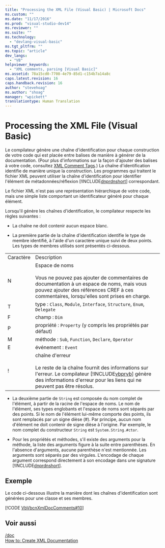 ```yaml
---
title: "Processing the XML File (Visual Basic) | Microsoft Docs"
ms.custom: ""
ms.date: "11/17/2016"
ms.prod: "visual-studio-dev14"
ms.reviewer: ""
ms.suite: ""
ms.technology: 
  - "devlang-visual-basic"
ms.tgt_pltfrm: ""
ms.topic: "article"
dev_langs: 
  - "VB"
helpviewer_keywords: 
  - "XML comments, parsing [Visual Basic]"
ms.assetid: 78a15cd0-7708-4e79-85d1-c154b7a14a8c
caps.latest.revision: 16
caps.handback.revision: 16
author: "stevehoag"
ms.author: "shoag"
manager: "wpickett"
translationtype: Human Translation
---
```

# Processing the XML File (Visual Basic)
Le compilateur génère une chaîne d'identification pour chaque construction de votre code qui est placée entre balises de manière à générer de la documentation.  \(Pour plus d'informations sur la façon d'ajouter des balises à votre code, consultez [XML Comment Tags](../../../visual-basic/language-reference/xmldoc/recommended-xml-tags-for-documentation-comments.md).\) La chaîne d'identification identifie de manière unique la construction.  Les programmes qui traitent le fichier XML peuvent utiliser la chaîne d'identification pour identifier l'élément de métadonnées\/réflexion [!INCLUDE[dnprdnshort](../../../csharp/getting-started/includes/dnprdnshort_md.md)] correspondant.  
  
 Le fichier XML n'est pas une représentation hiérarchique de votre code, mais une simple liste comportant un identificateur généré pour chaque élément.  
  
 Lorsqu'il génère les chaînes d'identification, le compilateur respecte les règles suivantes :  
  
-   La chaîne ne doit contenir aucun espace blanc.  
  
-   La première partie de la chaîne d'identification identifie le type de membre identifié, à l'aide d'un caractère unique suivi de deux points.  Les types de membres utilisés sont présentés ci\-dessous.  
  
|||  
|-|-|  
|Caractère|Description|  
|N|Espace de noms<br /><br /> Vous ne pouvez pas ajouter de commentaires de documentation à un espace de noms, mais vous pouvez ajouter des références CREF à ces commentaires, lorsqu'elles sont prises en charge.|  
|T|type : `Class`, `Module`, `Interface`, `Structure`, `Enum`, `Delegate`|  
|F|champ : `Dim`|  
|P|propriété : `Property` \(y compris les propriétés par défaut\)|  
|M|méthode : `Sub`, `Function`, `Declare`, `Operator`|  
|E|événement : `Event`|  
|\!|chaîne d'erreur<br /><br /> Le reste de la chaîne fournit des informations sur l'erreur.  Le compilateur [!INCLUDE[vbprvb](../../../csharp/programming-guide/concepts/linq/includes/vbprvb_md.md)] génère des informations d'erreur pour les liens qui ne peuvent pas être résolus.|  
  
-   La deuxième partie de `String` est composée du nom complet de l'élément, à partir de la racine de l'espace de noms.  Le nom de l'élément, ses types englobants et l'espace de noms sont séparés par des points.  Si le nom de l'élément lui\-même comporte des points, ils sont remplacés par un signe dièse \(\#\).  Par principe, aucun nom d'élément ne doit contenir de signe dièse à l'origine.  Par exemple, le nom complet du constructeur `String` est `System.String.#ctor`.  
  
-   Pour les propriétés et méthodes, s'il existe des arguments pour la méthode, la liste des arguments figure à la suite entre parenthèses.  En l'absence d'arguments, aucune parenthèse n'est mentionnée.  Les arguments sont séparés par des virgules.  L'encodage de chaque argument correspond directement à son encodage dans une signature [!INCLUDE[dnprdnshort](../../../csharp/getting-started/includes/dnprdnshort_md.md)].  
  
## Exemple  
 Le code ci\-dessous illustre la manière dont les chaînes d'identification sont générées pour une classe et ses membres.  
  
 [!CODE [VbVbcnXmlDocComments#10](../CodeSnippet/VS_Snippets_VBCSharp/VbVbcnXmlDocComments#10)]  
  
## Voir aussi  
 [\/doc](../../../visual-basic/reference/command-line-compiler/doc.md)   
 [How to: Create XML Documentation](../../../visual-basic/programming-guide/program-structure/how-to-create-xml-documentation.md)